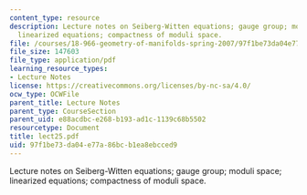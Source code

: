 ```yaml
---
content_type: resource
description: Lecture notes on Seiberg-Witten equations; gauge group; moduli space;
  linearized equations; compactness of moduli space.
file: /courses/18-966-geometry-of-manifolds-spring-2007/97f1be73da04e77a86bcb1ea8ebcced9_lect25.pdf
file_size: 147603
file_type: application/pdf
learning_resource_types:
- Lecture Notes
license: https://creativecommons.org/licenses/by-nc-sa/4.0/
ocw_type: OCWFile
parent_title: Lecture Notes
parent_type: CourseSection
parent_uid: e88acdbc-e268-b193-ad1c-1139c68b5502
resourcetype: Document
title: lect25.pdf
uid: 97f1be73-da04-e77a-86bc-b1ea8ebcced9
---
```

Lecture notes on Seiberg-Witten equations; gauge group; moduli space; linearized equations; compactness of moduli space.